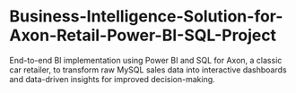 # Business-Intelligence-Solution-for-Axon-Retail-Power-BI-SQL-Project
End-to-end BI implementation using Power BI and SQL for Axon, a classic car retailer, to transform raw MySQL sales data into interactive dashboards and data-driven insights for improved decision-making.
